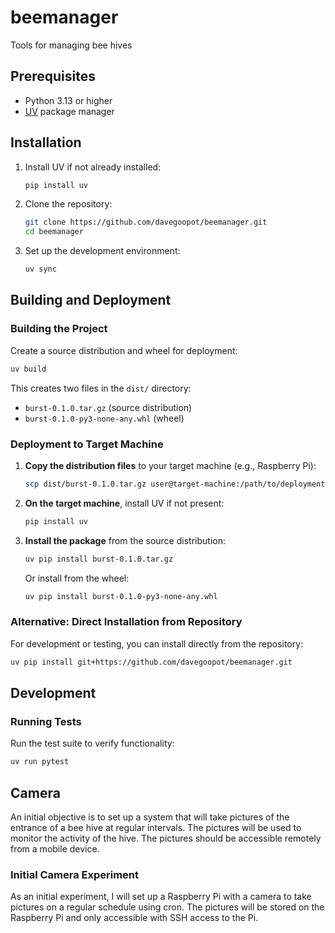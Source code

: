 # beemanager
Tools for managing bee hives

## Prerequisites

- Python 3.13 or higher
- [UV](https://docs.astral.sh/uv/) package manager

## Installation

1. Install UV if not already installed:
   ```bash
   pip install uv
   ```

2. Clone the repository:
   ```bash
   git clone https://github.com/davegoopot/beemanager.git
   cd beemanager
   ```

3. Set up the development environment:
   ```bash
   uv sync
   ```

## Building and Deployment

### Building the Project

Create a source distribution and wheel for deployment:

```bash
uv build
```

This creates two files in the `dist/` directory:
- `burst-0.1.0.tar.gz` (source distribution)
- `burst-0.1.0-py3-none-any.whl` (wheel)

### Deployment to Target Machine

1. **Copy the distribution files** to your target machine (e.g., Raspberry Pi):
   ```bash
   scp dist/burst-0.1.0.tar.gz user@target-machine:/path/to/deployment/
   ```

2. **On the target machine**, install UV if not present:
   ```bash
   pip install uv
   ```

3. **Install the package** from the source distribution:
   ```bash
   uv pip install burst-0.1.0.tar.gz
   ```

   Or install from the wheel:
   ```bash
   uv pip install burst-0.1.0-py3-none-any.whl
   ```

### Alternative: Direct Installation from Repository

For development or testing, you can install directly from the repository:

```bash
uv pip install git+https://github.com/davegoopot/beemanager.git
```

## Development

### Running Tests

Run the test suite to verify functionality:

```bash
uv run pytest
```

## Camera

An initial objective is to set up a system that will take pictures of the entrance of a bee hive at
regular intervals. The pictures will be used to monitor the activity of the hive. The pictures should
be accessible remotely from a mobile device.

### Initial Camera Experiment

As an initial experiment, I will set up a Raspberry Pi with a camera to take pictures on a regular
schedule using cron. The pictures will be stored on the Raspberry Pi and only accessible with SSH
access to the Pi.